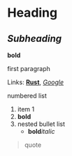 # Heading
## *Subheading*
**bold**

first paragraph

Links: [**Rust**](https://rust\-lang\.org), [*Google*](https://google\.com)

numbered list
   1. item 1
   1. **bold**
   1. nested bullet list
      * **bold***italic*
>quote

